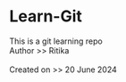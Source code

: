 # Learn-Git
This is a git learning repo
<br>
Author >> Ritika 
</br>
<br>
Created on >> 20 June 2024
</br>
